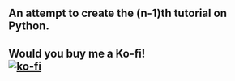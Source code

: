 <H2>An attempt to create the (n-1)th tutorial on Python.<H2>


Would you buy me a Ko-fi!
<br>[![ko-fi](https://www.ko-fi.com/img/donate_sm.png)](https://ko-fi.com/I2I0PGQA)
